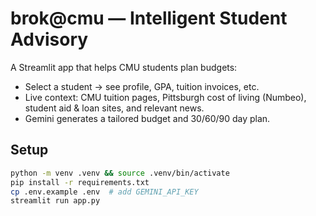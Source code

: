 # brok@cmu — Intelligent Student Advisory

A Streamlit app that helps CMU students plan budgets:
- Select a student → see profile, GPA, tuition invoices, etc.
- Live context: CMU tuition pages, Pittsburgh cost of living (Numbeo), student aid & loan sites, and relevant news.
- Gemini generates a tailored budget and 30/60/90 day plan.

## Setup

```bash
python -m venv .venv && source .venv/bin/activate
pip install -r requirements.txt
cp .env.example .env  # add GEMINI_API_KEY
streamlit run app.py
